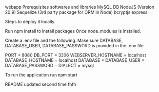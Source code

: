 webapp Prerequisites softwares and libraries MySQL DB NodeJS (Version 20.9) Sequelize (3rd party package for ORM in Node) bcryptjs express.

Steps to deploy it locally. 

Run npm install to install packages Once node_modules is installed. 

Create a .env file and the following. Make sure DATABASE, DATABASE_USER, DATABASE_PASSWORD is provided in the .env file.
 
PORT = 8080
DB_PORT = 3306
WEBSERVER_HOSTNAME = localhost
DATABASE_HOSTNAME = localhost
DATABASE = 
DATABASE_USER = 
DATABASE_PASSWORD = 
DIALECT = mysql

 
To run the application run npm start


README updated second time fhfh

